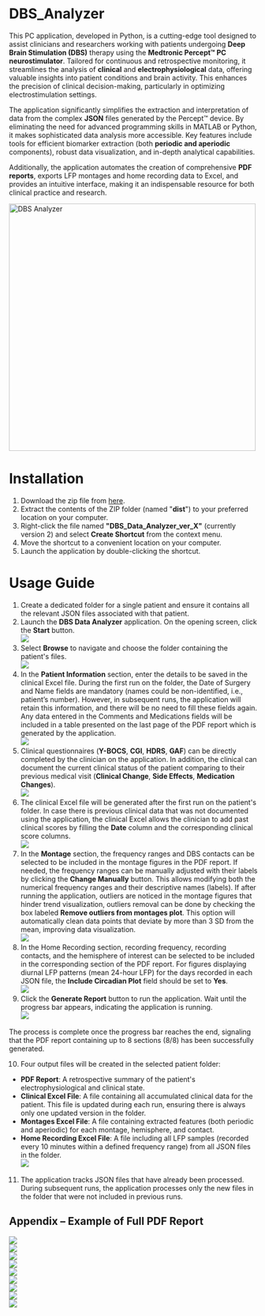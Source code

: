 # DBS_Analyzer
This PC application, developed in Python, is a cutting-edge tool designed to assist clinicians and researchers working with patients undergoing **Deep Brain Stimulation (DBS)** therapy using the **Medtronic Percept™ PC neurostimulator**. Tailored for continuous and retrospective monitoring, it streamlines the analysis of **clinical** and **electrophysiological** data, offering valuable insights into patient conditions and brain activity. This enhances the precision of clinical decision-making, particularly in optimizing electrostimulation settings.

The application significantly simplifies the extraction and interpretation of data from the complex **JSON** files generated by the Percept™ device. By eliminating the need for advanced programming skills in MATLAB or Python, it makes sophisticated data analysis more accessible. Key features include tools for efficient biomarker extraction (both **periodic and aperiodic** components), robust data visualization, and in-depth analytical capabilities. 

Additionally, the application automates the creation of comprehensive **PDF reports**, exports LFP montages and home recording data to Excel, and provides an intuitive interface, making it an indispensable resource for both clinical practice and research.


<img src="readme_files/Aspose.Words.946d90c2-b665-4600-b5cf-e80b55be26c8.001.jpg" alt="DBS Analyzer" width="500" height="500">


# Installation
1. Download the zip file from [here](https://drive.google.com/file/d/1u0fwb8m4guAEwfSod4SIQ9pQGDZl-Qb1/view?usp=drive_link).
2. Extract the contents of the ZIP folder (named "**dist**") to your preferred location on your computer.  
3. Right-click the file named **"DBS_Data_Analyzer_ver_X"** (currently version 2) and select **Create Shortcut** from the context menu.  
4. Move the shortcut to a convenient location on your computer.  
5. Launch the application by double-clicking the shortcut.  

# Usage Guide
1. Create a dedicated folder for a single patient and ensure it contains all the relevant JSON files associated with that patient.  
2. Launch the **DBS Data Analyzer** application. On the opening screen, click the **Start** button.  
   ![](readme_files/Aspose.Words.946d90c2-b665-4600-b5cf-e80b55be26c8.002.png)
3. Select **Browse** to navigate and choose the folder containing the patient's files.  
   ![](readme_files/Aspose.Words.946d90c2-b665-4600-b5cf-e80b55be26c8.003.jpg)
4. In the **Patient Information** section, enter the details to be saved in the clinical Excel file. During the first run on the folder, the Date of Surgery and Name fields are mandatory (names could be non-identified, i.e., patient’s number). However, in subsequent runs, the application will retain this information, and there will be no need to fill these fields again. Any data entered in the Comments and Medications fields will be included in a table presented on the last page of the PDF report which is generated by the application.  
   ![](readme_files/Aspose.Words.946d90c2-b665-4600-b5cf-e80b55be26c8.008.jpg)
5. Clinical questionnaires (**Y-BOCS**, **CGI**, **HDRS**, **GAF**) can be directly completed by the clinician on the application. In addition, the clinical can document the current clinical status of the patient comparing to their previous medical visit (**Clinical Change**, **Side Effects**, **Medication Changes**).  
   ![](readme_files/Aspose.Words.946d90c2-b665-4600-b5cf-e80b55be26c8.005.jpg)
6. The clinical Excel file will be generated after the first run on the patient's folder. In case there is previous clinical data that was not documented using the application, the clinical Excel allows the clinician to add past clinical scores by filling the **Date** column and the corresponding clinical score columns.  
   ![](readme_files/Aspose.Words.946d90c2-b665-4600-b5cf-e80b55be26c8.010.jpg)
7. In the **Montage** section, the frequency ranges and DBS contacts can be selected to be included in the montage figures in the PDF report. If needed, the frequency ranges can be manually adjusted with their labels by clicking the **Change Manually** button. This allows modifying both the numerical frequency ranges and their descriptive names (labels). If after running the application, outliers are noticed in the montage figures that hinder trend visualization, outliers removal can be done by checking the box labeled **Remove outliers from montages plot**. This option will automatically clean data points that deviate by more than 3 SD from the mean, improving data visualization.  
   ![](readme_files/Aspose.Words.946d90c2-b665-4600-b5cf-e80b55be26c8.006.jpg)
8. In the Home Recording section, recording frequency, recording contacts, and the hemisphere of interest can be selected to be included in the corresponding section of the PDF report. For figures displaying diurnal LFP patterns (mean 24-hour LFP) for the days recorded in each JSON file, the **Include Circadian Plot** field should be set to **Yes**.  
   ![](readme_files/Aspose.Words.946d90c2-b665-4600-b5cf-e80b55be26c8.004.jpg)
9. Click the **Generate Report** button to run the application. Wait until the progress bar appears, indicating the application is running.  
   ![](readme_files/Aspose.Words.946d90c2-b665-4600-b5cf-e80b55be26c8.007.jpg)  

The process is complete once the progress bar reaches the end, signaling that the PDF report containing up to 8 sections (8/8) has been successfully generated.  

10. Four output files will be created in the selected patient folder:  
   - **PDF Report**: A retrospective summary of the patient's electrophysiological and clinical state.  
   - **Clinical Excel File**: A file containing all accumulated clinical data for the patient. This file is updated during each run, ensuring there is always only one updated version in the folder.  
   - **Montages Excel File**: A file containing extracted features (both periodic and aperiodic) for each montage, hemisphere, and contact.  
   - **Home Recording Excel File**: A file including all LFP samples (recorded every 10 minutes within a defined frequency range) from all JSON files in the folder.  
   ![](readme_files/Aspose.Words.946d90c2-b665-4600-b5cf-e80b55be26c8.009.jpg)

11. The application tracks JSON files that have already been processed. During subsequent runs, the application processes only the new files in the folder that were not included in previous runs.  

## Appendix – Example of Full PDF Report  
![](readme_files/Aspose.Words.946d90c2-b665-4600-b5cf-e80b55be26c8.011.png)  
![](readme_files/Aspose.Words.946d90c2-b665-4600-b5cf-e80b55be26c8.012.png)  
![](readme_files/Aspose.Words.946d90c2-b665-4600-b5cf-e80b55be26c8.013.png)  
![](readme_files/Aspose.Words.946d90c2-b665-4600-b5cf-e80b55be26c8.014.png)  
![](readme_files/Aspose.Words.946d90c2-b665-4600-b5cf-e80b55be26c8.015.png)  
![](readme_files/Aspose.Words.946d90c2-b665-4600-b5cf-e80b55be26c8.016.png)  
![](readme_files/Aspose.Words.946d90c2-b665-4600-b5cf-e80b55be26c8.017.png)  
![](readme_files/Aspose.Words.946d90c2-b665-4600-b5cf-e80b55be26c8.018.png)  
![](readme_files/Aspose.Words.946d90c2-b665-4600-b5cf-e80b55be26c8.019.png)
